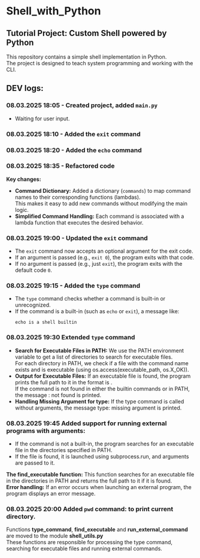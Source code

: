 # Shell_with_Python

## Tutorial Project: Custom Shell powered by Python
This repository contains a simple shell implementation in Python.  
The project is designed to teach system programming and working with the CLI.

## DEV logs:

### 08.03.2025 18:05 - Created project, added `main.py`
- Waiting for user input.

### 08.03.2025 18:10 - Added the `exit` command
### 08.03.2025 18:20 - Added the `echo` command
### 08.03.2025 18:35 - Refactored code
**Key changes:**  
- **Command Dictionary:** Added a dictionary (`commands`) to map command names to their corresponding functions (lambdas).  
  This makes it easy to add new commands without modifying the main logic.  
- **Simplified Command Handling:** Each command is associated with a lambda function that executes the desired behavior.  

### 08.03.2025 19:00 - Updated the `exit` command
- The `exit` command now accepts an optional argument for the exit code.
- If an argument is passed (e.g., `exit 0`), the program exits with that code.
- If no argument is passed (e.g., just `exit`), the program exits with the default code `0`. 

### 08.03.2025 19:15 - Added the `type` command
- The `type` command checks whether a command is built-in or unrecognized.
- If the command is a built-in (such as `echo` or `exit`), a message like:  
  ```shell
  echo is a shell builtin

### 08.03.2025 19:30 Extended `type` command
- **Search for Executable Files in PATH:**
        We use the PATH environment variable to get a list of directories to search for executable files.  
        For each directory in PATH, we check if a file with the command name exists and is executable (using os.access(executable_path, os.X_OK)).  
- **Output for Executable Files:** 
        If an executable file is found, the program prints the full path to it in the format <command> is <path>.  
        If the command is not found in either the builtin commands or in PATH, the message <command>: not found is printed.  
- **Handling Missing Argument for type:**
    If the type command is called without arguments, the message type: missing argument is printed.   

### 08.03.2025 19:45 Added support for running external programs with arguments:   
- If the command is not a built-in, the program searches for an executable file in the directories specified in PATH.  
- If the file is found, it is launched using subprocess.run, and arguments are passed to it.  

**The find_executable function:** This function searches for an executable file in the directories in PATH and returns the full path to it if it is found.  
**Error handling:** If an error occurs when launching an external program, the program displays an error message.

### 08.03.2025 20:00 Added `pwd` command: to print current directory.  
Functions **type_command**, **find_executable** and **run_external_command** are moved to the module **shell_utils.py**  
These functions are responsible for processing the type command, searching for executable files and running external commands.  
